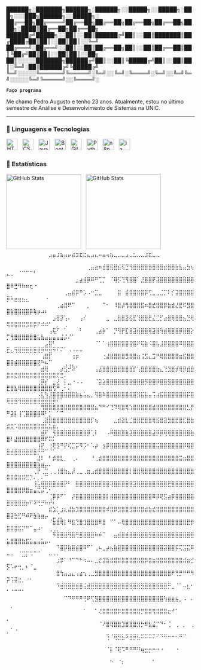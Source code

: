 ██████╗░███████╗██████╗░██████╗░░█████╗░░█████╗░███╗░░░███╗██████╗░░█████╗░
██╔══██╗██╔════╝██╔══██╗██╔══██╗██╔══██╗██╔══██╗████╗░████║██╔══██╗██╔══██╗
██████╔╝█████╗░░██║░░██║██████╔╝██║░░██║███████║██╔████╔██║██║░░██║██║░░╚═╝
██╔═══╝░██╔══╝░░██║░░██║██╔══██╗██║░░██║██╔══██║██║╚██╔╝██║██║░░██║██║░░██╗
██║░░░░░███████╗██████╔╝██║░░██║╚█████╔╝██║░░██║██║░╚═╝░██║██████╔╝╚█████╔╝
╚═╝░░░░░╚══════╝╚═════╝░╚═╝░░╚═╝░╚════╝░╚═╝░░╚═╝╚═╝░░░░░╚═╝╚═════╝░░╚════╝░

**`Faço programa`**

Me chamo Pedro Augusto e tenho 23 anos. Atualmente, estou no último semestre de Análise e Desenvolvimento de Sistemas na UNIC. 

---

### 🤖 Linguagens e Tecnologias

<img 
    align="left" 
    alt="HTML"
    title="HTML" 
    width="30px" 
    style="padding-right: 10px;" 
    src="https://cdn.jsdelivr.net/gh/devicons/devicon@latest/icons/html5/html5-original.svg" 
/>
<img 
    align="left" 
    alt="CSS" 
    title="CSS"
    width="30px" 
    style="padding-right: 10px;" 
    src="https://cdn.jsdelivr.net/gh/devicons/devicon@latest/icons/css3/css3-original.svg" 
/>
<img 
    align="left" 
    alt="JavaScript" 
    title="JavaScript"
    width="30px" 
    style="padding-right: 10px;" 
    src="https://cdn.jsdelivr.net/gh/devicons/devicon@latest/icons/javascript/javascript-original.svg" 
/>
<img 
    align="left" 
    alt="Bootstrap"
    title="Bootstrap" 
    width="30px" 
    style="padding-right: 10px;" 
    src="https://cdn.jsdelivr.net/gh/devicons/devicon@latest/icons/bootstrap/bootstrap-original.svg" 
/>
<img 
    align="left" 
    alt="Git" 
    title="Git"
    width="30px" 
    style="padding-right: 10px;" 
    src="https://cdn.jsdelivr.net/gh/devicons/devicon@latest/icons/git/git-original.svg" 
/>
<img 
    align="left" 
    alt="Python" 
    title="Python"
    width="30px" 
    style="padding-right: 10px;" 
    src="https://cdn.jsdelivr.net/gh/devicons/devicon@latest/icons/python/python-original.svg" 
/>
<img 
    align="left" 
    alt="n8n" 
    title="n8n"
    width="30px" 
    style="padding-right: 10px;" 
    src="https://essingtonits.co.uk/wp-content/uploads/n8n.jpeg" 
/>
<img 
    align="left" 
    alt="ia" 
    title="ia"
    width="30px" 
    style="padding-right: 10px;" 
    src="https://external-content.duckduckgo.com/iu/?u=https%3A%2F%2Ftse4.mm.bing.net%2Fth%3Fid%3DOIP.WxosIBE71hrtLPtyDnMj_QHaHa%26pid%3DApi&f=1&ipt=f6ebaddde46f78e26decbb018cf598ba60af6ec3ef104aea0325117c408a9576&ipo=images" 
/>

<br/>
<br/>

### 📃 Estatísticas

<p>
  <img 
    align="left" 
    alt="GitHub Stats" 
    height="200" 
    style="padding-right: 10px;" 
    src="https://github-readme-stats.vercel.app/api?username=PedroAMDC&show_icons=true&theme=tokyonight&include_all_commits=true&locale=pt-br" 
  />

<img 
      align="left" 
      alt="GitHub Stats" 
      height="200" 
      src="https://github-readme-stats.vercel.app/api/top-langs/?username=PedroAMDC&theme=tokyonight&layout=compact&custom_title=Tecnologias&langs_count=9" 
  />

</p>


<br/>
<br/>

<br/>
<br/>

<br/>
<br/>

<br/>
<br/>
<br/>
<br/>

<body>
⠀⠀⠀⠀⠀⠀⠀⠀⠀⠀⠀⠀⠀⠀⠀⠀⠀⠀⠀⠀⠀⠀⠀⠀⠀⠀⠀⣠⣤⣰⣦⣤⡤⣴⣲⣖⣒⣄⣠⣄⠤⣤⢤⣦⣀⣀⣀⣠⣀⣂⣀⣀⣰⣖⣀⣀⠀⠀⠀⠀⠀⠀⠀⠀⠀⠀⠀⠀⠀
⠀⠀⠀⠀⠀⠀⠀⠀⠀⠀⠀⠀⠀⠀⠀⠀⠀⠀⠀⠀⠀⢀⣤⣴⠶⣾⣿⣯⣿⣮⢯⣙⢻⣿⣿⣿⣿⣿⣿⣿⣿⣾⣿⣿⣷⣧⣤⣳⢦⣄⣀⠀⠈⠉⠉⠉⠃⠀⠀⠀⠀⠀⠀⠀⠀⠀⠀⠀⠀
⠀⠀⠀⠀⠀⠀⠀⠀⠀⠀⠀⠀⠀⠀⠀⠀⠀⠀⣀⣴⣾⡿⠿⠛⢉⡉⠀⠈⢿⡫⢙⢻⣿⣿⠁⣘⣿⣿⡟⣽⣿⣿⣿⣿⣿⣿⣿⣿⣿⣿⠿⣛⠻⠷⠶⢖⠐⠀⠀⠀⠀⠀⠀⠀⠀⠀⠀⠀⠀
⠀⠀⠀⠀⠀⠀⠀⠀⠀⠀⠀⠀⠀⠀⠀⢀⣤⣾⡿⠛⡡⠠⠒⣉⣀⠀⠀⠀⠀⣿⠀⣾⣿⣿⣿⣿⡿⢋⣀⣀⣈⡉⠇⡊⣽⣿⣿⣿⣿⡿⠷⣶⣶⣦⣄⠀⠀⠀⠀⠐⠀⠀⠀⠀⠀⠀⠀⠀⠀
⠀⠀⠀⠀⠀⠀⠀⠀⠀⠀⠀⠀⠀⢀⣴⣿⠟⠉⠀⠀⠀⡀⠀⠀⠀⠉⠂⠀⠸⣿⡼⢻⣿⣿⣿⣯⠶⣿⣞⣿⣿⡿⣷⣾⣜⣟⠯⣻⣿⣿⣷⣿⣿⣿⣿⡿⢷⡶⠴⠆⠀⠀⠀⠀⠀⠀⠀⠀⠀
⠀⠀⠀⠀⠀⠀⠀⠀⠀⠀⠀⠀⣠⣿⡽⢡⠄⠀⠀⢠⠎⠀⠀⠀⠀⠀⣀⠀⣀⣿⣿⣽⣯⣏⢹⣿⣿⣟⣌⣉⡋⣴⣿⢿⣿⣿⣦⣙⢿⢿⣿⣿⣿⣿⣻⣿⡿⠟⠾⠾⠃⠀⡀⠀⢀⠀⠀⠀⠀
⠀⠀⠀⠀⠀⠀⠀⠀⠀⠀⠀⢠⢯⠋⠀⠁⠀⠀⠀⠃⠀⠀⠀⢀⣴⡷⠁⠀⡙⢻⡟⣏⣿⣽⣾⣿⣿⢿⣽⣿⢳⣾⢿⣿⣿⡿⣿⣿⡕⡉⢻⣿⣿⣿⣿⣿⣿⣥⣧⣤⣤⣤⣤⣬⡬⠌⠁⠀⠀
⠀⠀⠀⠀⠀⠀⠀⠀⠀⠀⣠⣿⠃⠀⠀⠀⠀⠀⠀⠀⠀⠀⠀⠈⠁⠁⢰⣿⣿⣿⣿⣿⣿⣿⠟⢯⣷⠨⣿⣧⣸⣿⣿⣿⣿⠿⣿⣿⣿⣟⣄⢻⣿⣿⣿⣿⣿⣿⡿⠿⣿⠻⠏⠍⠁⠠⠠⠤⠤
⠀⠀⠀⠀⠀⠀⠀⠀⠀⢠⣿⡏⠀⠀⠀⠀⠀⢰⡶⠀⠀⠀⠀⠀⠀⢐⣼⣿⣿⣿⣿⣻⣿⣿⣶⢨⣫⣄⣩⠛⢿⣿⣿⣿⣿⣶⣯⣿⣿⣿⣿⣾⣿⣿⣿⣿⣿⣟⠓⠦⠉⠀⠀⠀⢀⢀⡀⠀⠀
⠀⠀⠀⠀⠀⠀⠀⠀⠀⣾⢿⠀⠀⠀⡴⣫⡚⠽⠁⠀⠀⠀⠀⢠⣼⣿⣿⣿⣿⣿⣿⣿⣿⡏⢡⣿⣿⣿⣿⣷⣄⢙⣹⣿⡾⢿⡿⣾⣿⣿⣿⣟⣿⣿⣿⣿⣿⣿⣿⣿⣿⣿⢟⣛⠄⠀⠀⠀⠀
⠀⠀⠀⠀⠀⠀⠀⠀⢀⡿⡎⠀⣀⣜⠀⡅⣀⠐⠠⠠⠀⠀⠀⠈⣭⣵⣿⣿⣿⣿⣿⣿⣿⣿⣿⣿⡻⣿⣿⡿⣿⣿⣻⣿⣿⣿⣿⣿⣿⣟⣿⣧⢿⣿⣿⣿⣿⣿⣿⣿⣿⢫⠛⢀⠂⠄⠀⠀⠀
⠀⠀⠀⠀⠀⠀⠀⠀⠠⣇⢳⣸⣿⣿⣿⣿⣿⣿⣷⣦⣥⣄⡀⢻⣿⠷⣿⣿⣿⣿⣿⣿⣿⣿⣻⣯⣧⣤⢩⣴⣯⣿⣿⣿⣿⣿⣿⡯⣿⢿⣿⣿⢻⣿⣿⣿⣿⣿⣿⣿⣿⡿⠏⠁⠀⠀⠀⠀⠀
⠀⠀⠀⠀⠀⠀⠀⠀⠀⢻⣿⣿⣿⣿⣿⣿⣿⣿⣿⣿⣿⣿⣿⣦⠙⠛⠊⢙⠹⢿⣿⢿⢱⣿⣿⣿⣿⣿⣾⣿⣿⣿⣿⣿⣿⣿⣿⣃⡟⠛⣽⡇⢸⢉⣿⣿⣿⣿⠿⠃⡁⠀⠁⠉⠀⠀⠀⠀⠀
⠀⠀⠀⠀⠀⠀⠀⠀⠀⢀⣽⣿⣿⣿⣿⣿⣿⣿⣿⣿⣿⣿⡏⢦⠀⠀⠀⠀⣀⣾⣽⣇⣈⣿⣿⣟⣿⣿⢿⣯⣿⣽⣻⣿⣟⣿⣏⣿⣷⣾⣿⠡⣿⣿⣿⣿⣿⣿⣿⣧⣥⣶⡄⠀⠀⠀⠀⠀⠀
⠀⠀⠀⠀⠀⠀⠀⠀⠀⣾⠏⠀⢺⣿⣿⣿⣿⣿⣿⣿⣿⡿⢁⠇⠀⠀⠠⠿⣿⣿⣿⣷⣽⣿⣿⣿⣿⣿⣼⡿⡿⢿⢿⣿⣿⣿⣿⣿⣷⣿⠇⣼⣿⣿⣿⣿⣿⣿⠿⠏⠭⠅⠀⠀⠀⠀⠀⠀⠀
⠀⠀⠀⠀⠀⠀⠀⠀⢰⡟⠀⢐⢟⣻⠛⡟⢎⣉⡭⠻⡩⠂⠡⡴⠀⣲⡿⣿⣿⣿⣿⣿⣿⣿⣿⣿⣿⣿⣿⣭⣿⣿⣿⣿⣿⣿⡿⢿⣿⣿⣾⣿⣿⣿⣿⣿⣿⡛⠛⠉⠈⠁⠀⠀⠀⠀⠀⠀⠀
⠀⠀⠀⠀⠀⠀⠀⠀⣼⠇⠀⠃⡾⣿⣇⡀⠀⢀⠄⠀⠀⠀⠘⢀⣾⣿⣿⣿⣿⣿⣿⣿⡿⣿⣿⣿⣿⣿⣿⣿⣿⣿⣿⣿⣿⣭⣶⣿⣿⣿⣿⣿⣿⣿⣿⣿⣿⣷⣶⡤⠄⠀⠀⠀⠀⠀⠀⠀⠀
⠀⠀⠀⠀⠀⠀⠀⢀⡟⢀⣉⢀⢀⢸⣿⣷⣄⡼⢀⣀⢀⣶⣠⣾⣿⣿⣿⣿⣿⣿⣿⣿⡇⣿⣿⢿⣿⣿⣿⣿⣿⣿⣿⣿⣿⣿⣿⣿⣿⣿⣿⣿⣿⣿⣛⡙⠄⡀⠄⠉⠀⠀⠀⠀⠀⠀⠀⠀⠀
⠀⠀⠀⠀⠀⠀⠀⢸⣥⣿⣿⣿⣿⣾⣿⡟⠃⠀⣿⣿⣿⣿⣿⣿⣿⣿⣿⢽⣿⣿⣿⣿⣿⣽⣿⣿⣿⣿⣿⣿⣿⣿⣟⣿⣿⣿⣿⣿⣿⣿⣿⣿⣿⡿⣿⣶⣤⣍⡬⢁⠂⠀⠀⠀⠀⠀⠀⠀⠀
⠀⠀⠀⠀⠀⠀⠀⠀⠀⠀⠀⢈⡿⡿⠋⠁⠀⡜⣿⣿⣿⣿⣿⣿⣿⣿⡇⣾⣿⣿⣿⣿⣿⣿⣿⣿⣿⣿⠿⡿⢟⣫⣴⡿⣿⣿⣿⣿⣿⣿⣿⣿⣿⣿⡶⠏⠽⢛⡛⠷⠞⠆⠀⠀⠀⠀⠀⠀⠀
⠀⠀⠀⠀⠀⠀⠀⠀⠀⠀⠀⣾⣱⡁⣰⣆⣼⣷⣹⣿⣿⣿⣿⣿⣿⣿⠾⣿⡿⣻⣿⣿⣻⣿⣿⣿⣾⣷⣞⣿⣿⣿⣿⣿⣿⣿⣿⣿⣿⣿⣽⣓⣋⠛⠾⠟⣳⣷⣶⡤⠀⣀⢈⡀⠀⠀⠀⠀⠀
⠀⠀⠀⠀⠀⠀⠀⠀⠀⠀⠀⠈⣷⣿⢿⡅⠻⣯⢙⣿⣹⣿⣿⣿⠿⣿⠀⠉⠁⠤⢿⣿⣿⣿⣿⣿⣿⣿⣿⣿⣿⣿⣿⣿⣿⣿⣿⣟⡿⣿⣿⣿⣯⡝⠛⠉⣤⠴⠂⠀⢀⢀⡀⠀⠀⠀⠀⠀⠀
⠀⠀⠀⠀⠀⠀⠀⠀⠀⠀⠀⠀⠻⣿⣿⣿⢻⣿⢛⣿⣿⣿⣿⠷⠾⠉⠀⠀⣤⣾⣿⣾⣿⣿⣿⣿⣿⣻⣿⣿⣿⣿⣿⣿⣿⣿⣿⣿⣿⣥⣿⣿⣿⣷⣯⣥⣤⣤⣥⡤⠄⠀⠀⠀⠀⠀⠀⠀⠀
⠀⠀⠀⠀⠀⠀⠀⠀⠀⠀⠀⠀⠀⠙⣿⡿⣷⣿⣾⣿⠿⠋⠁⢀⠦⣀⡴⣦⣷⣿⣿⣿⣿⣿⣿⣿⣿⣿⣿⣿⣿⣽⣿⣿⡯⢍⣩⣍⠿⠤⠤⠀⠈⣉⡍⠩⠉⠉⠀⠀⠤⠠⠄⠀⠀⠀⠀⠀⠀
⠀⠀⠀⠀⠀⠀⠀⠀⠀⠀⠀⠀⠀⣰⡿⠁⠘⠉⠙⠓⠲⠤⠄⣀⣞⣽⣷⣿⣿⣿⣿⣿⣿⣿⣿⣿⡿⣿⣶⣿⣿⣿⣿⣿⣿⣿⣾⣶⣚⡫⠡⠖⢒⡀⠆⠈⣀⠀⠀⠀⠀⠀⠀⠀⠀⠀⠀⠀⠀
⠀⠀⠀⠀⠀⠀⠀⠀⠀⠀⠀⠀⠀⣿⢳⣤⣠⣄⢠⣴⢢⢀⣀⣻⣿⣿⣿⣿⣿⣿⣿⣿⣿⣿⣿⣿⣿⣿⣿⣿⣿⣿⣿⠟⢛⡛⠛⠛⠻⡽⢩⣽⣒⡀⠐⠂⠀⠀⠀⠀⠀⠀⠀⠀⠀⠀⠀⠀⠀
⠀⠀⠀⠀⠀⠀⠀⠀⠀⠀⠀⠀⠀⠹⣾⣿⣿⣿⣾⣿⣬⣾⣿⣿⣿⣿⣿⣿⣿⣿⣿⣿⣿⣿⣿⣻⣿⣿⣿⣿⣿⣿⡛⣀⠈⠁⠤⣆⠂⠁⠈⠉⠉⠁⠀⠀⠀⠀⠀⠀⠀⠀⠀⠀⠀⠀⠀⠀⠀
⠀⠀⠀⠀⠀⠀⠀⠀⠀⠀⠀⠀⠀⠀⠀⠉⠙⠛⠛⠛⢛⠟⢋⣻⣿⣿⣿⣿⣿⣿⣿⣿⣿⣿⣿⣿⣿⣿⣿⣿⣿⢳⣶⣶⣦⡀⠠⠀⠄⠀⡀⠀⠀⠀⠀⠀⠀⠀⠀⠀⠀⠀⠀⠀⠀⠀⠀⠀⠀
⠀⠀⠀⠀⠀⠀⠀⠀⠀⠀⠀⠀⠀⠀⠀⠀⠀⠀⠀⠀⠁⠀⠀⠁⢜⣿⣿⣿⣿⡿⣿⣿⣿⣿⣿⡛⣿⣿⢻⣿⣿⣿⣖⠚⠁⠀⠀⠀⠀⡀⠀⠀⠀⠀⠀⠀⠀⠀⠀⠀⠀⠀⠀⠀⠀⠀⠀⠀⠀
⠀⠀⠀⠀⠀⠀⠀⠀⠀⠀⠀⠀⠀⠀⠀⠀⠀⠀⠀⠀⠀⠀⠀⠀⠈⠜⣿⢿⣿⣿⣹⣿⣿⣿⣻⡓⠿⣧⣬⡉⠙⠂⢈⠀⢀⠀⡀⠀⢀⡀⠁⠐⠀⠀⠀⠀⠀⠀⠀⠀⠀⠀⠀⠀⠀⠀⠀⠀⠀
⠀⠀⠀⠀⠀⠀⠀⠀⠀⠀⠀⠀⠀⠀⠀⠀⠀⠀⠀⠀⠀⠀⠀⠀⠀⠀⢹⠈⢿⣻⣧⠽⣿⡿⣧⠭⠭⠭⠍⠋⠙⠛⠒⠒⠂⠛⠉⠀⠀⠀⠀⠀⠀⠀⠀⠀⠀⠀⠀⠀⠀⠀⠀⠀⠀⠀⠀⠀⠀
⠀⠀⠀⠀⠀⠀⠀⠀⠀⠀⠀⠀⠀⠀⠀⠀⠀⠀⠀⠀⠀⠀⠀⠀⠀⠀⠈⡇⠈⢟⠩⠛⠛⠛⠛⢶⣒⡒⠒⠒⠐⠀⠀⠀⠐⠀⠀⠀⠀⠀⠀⠀⠀⠀⠀⠀⠀⠀⠀⠀⠀⠀⠀⠀⠀⠀⠀⠀⠀
⠀⠀⠀⠀⠀⠀⠀⠀⠀⠀⠀⠀⠀⠀⠀⠀⠀⠀⠀⠀⠀⠀⠀⠀⠀⠀⠀⠓⠀⠈⠆⠀⠀⠀⠀⠀⠀⠀⠁⠀⠀⠀⠀⠀⠀⠀⠀⠀⠀⠀⠀⠀⠀⠀⠀⠀⠀⠀⠀⠀⠀⠀⠀⠀⠀⠀⠀⠀⠀
</body>
